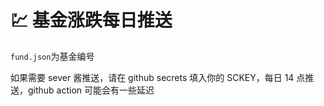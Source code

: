 # 💹 基金涨跌每日推送

`fund.json`为基金编号

如果需要 sever 酱推送，请在 github secrets 填入你的 SCKEY，每日 14 点推送，github action 可能会有一些延迟
